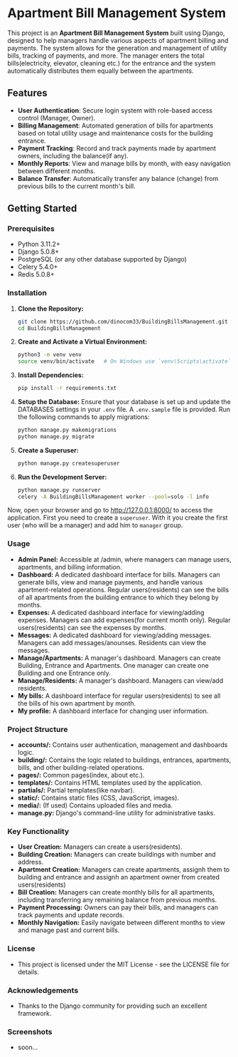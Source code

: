 # Apartment Bill Management System

This project is an **Apartment Bill Management System** built using Django, designed to help managers handle various aspects of apartment billing and payments. The system allows for the generation and management of utility bills, tracking of payments, and more. The manager enters the total bills(electricity, elevator, cleaning etc.) for the entrance and the system automatically distributes them equally between the apartments.

## Features

- **User Authentication**: Secure login system with role-based access control (Manager, Owner).
- **Billing Management**: Automated generation of bills for apartments based on total utility usage and maintenance costs for the building entrance.
- **Payment Tracking**: Record and track payments made by apartment owners, including the balance(if any).
- **Monthly Reports**: View and manage bills by month, with easy navigation between different months.
- **Balance Transfer**: Automatically transfer any balance (change) from previous bills to the current month's bill.

## Getting Started

### Prerequisites

- Python 3.11.2+
- Django 5.0.8+
- PostgreSQL (or any other database supported by Django)
- Celery 5.4.0+
- Redis 5.0.8+

### Installation

1. **Clone the Repository:**

   ```bash
   git clone https://github.com/dinocom33/BuildingBillsManagement.git
   cd BuildingBillsManagement
2. **Create and Activate a Virtual Environment:**
   ```bash
   python3 -m venv venv
   source venv/bin/activate   # On Windows use `venv\Scripts\activate`
   ```
3. **Install Dependencies:**
   ```bash
   pip install -r requirements.txt
   ```
4. **Setup the Database:**
   Ensure that your database is set up and update the DATABASES settings in your ```.env``` file. A ```.env.sample``` file is provided.
   Run the following commands to apply migrations:
   ```bash
   python manage.py makemigrations
   python manage.py migrate
   ```
5. **Create a Superuser:**
   ```bash
   python manage.py createsuperuser
   ```
6. **Run the Development Server:**
   ```bash
   python manage.py runserver
   celery -A BuildingBillsManagement worker --pool=solo -l info
   ```
Now, open your browser and go to http://127.0.0.1:8000/ to access the application.
First you need to create a ```superuser```. With it you create the first user (who will be a manager) and add him to ```manager``` group.

### Usage
 - **Admin Panel:** Accessible at /admin, where managers can manage users, apartments, and billing information.
 - **Dashboard:** A dedicated dashboard interface for bills. Managers can generate bills, view and manage payments, and handle various apartment-related operations. Regular users(residents) can see the bills of all apartments from the building entrance to which they belong by months.
 - **Expenses:** A dedicated dashboard interface for viewing/adding expenses. Managers can add expenses(for current month only). Regular users(residents) can see the expenses by months.
 - **Messages:** A dedicated dashboard for viewing/adding messages. Managers can add messages/anounses. Residents can view the messages.
 - **Manage/Apartments:** A manager's dashboard. Managers can create Building, Entrance and Apartments. One manager can create one Building and one Entrance only.
 - **Manage/Residents:** A manager's dashboard. Managers can view/add residents.
 - **My bills:** A dashboard interface for regular users(residents) to see all the bills of his own apartment by month.
 - **My profile:** A dashboard interface for changing user information.

### Project Structure
 - **accounts/:** Contains user authentication, management and dashboards logic.
 - **building/:** Contains the logic related to buildings, entrances, apartments, bills, and other building-related operations.
 - **pages/:** Common pages(index, about etc.).
 - **templates/:** Contains HTML templates used by the application.
 - **partials/:** Partial templates(like navbar).
 - **static/:** Contains static files (CSS, JavaScript, images).
 - **media/:** (If used) Contains uploaded files and media.
 - **manage.py:** Django's command-line utility for administrative tasks.

### Key Functionality
 - **User Creation:** Managers can create a users(residents).
 - **Building Creation:** Managers can create buildings with number and address.
 - **Apartment Creation:** Managers can create apartments, assignh them to building and entrance and assignh an apartment owner from created users(residents)
 - **Bill Creation:** Managers can create monthly bills for all apartments, including transferring any remaining balance from previous months.
 - **Payment Processing:** Owners can pay their bills, and managers can track payments and update records.
 - **Monthly Navigation:** Easily navigate between different months to view and manage past and current bills.

### License
 - This project is licensed under the MIT License - see the LICENSE file for details.

### Acknowledgements
 - Thanks to the Django community for providing such an excellent framework.

### Screenshots
 - soon...
